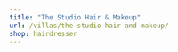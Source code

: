 ```yaml
---
title: "The Studio Hair & Makeup"
url: /villas/the-studio-hair-and-makeup/
shop: hairdresser
---
```

